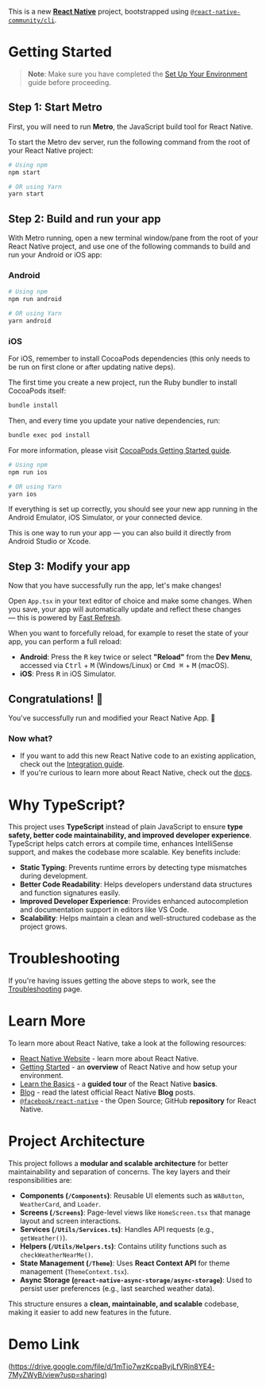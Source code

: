 This is a new [**React Native**](https://reactnative.dev) project, bootstrapped using [`@react-native-community/cli`](https://github.com/react-native-community/cli).

# Getting Started

> **Note**: Make sure you have completed the [Set Up Your Environment](https://reactnative.dev/docs/set-up-your-environment) guide before proceeding.

## Step 1: Start Metro

First, you will need to run **Metro**, the JavaScript build tool for React Native.

To start the Metro dev server, run the following command from the root of your React Native project:

```sh
# Using npm
npm start

# OR using Yarn
yarn start
```

## Step 2: Build and run your app

With Metro running, open a new terminal window/pane from the root of your React Native project, and use one of the following commands to build and run your Android or iOS app:

### Android

```sh
# Using npm
npm run android

# OR using Yarn
yarn android
```

### iOS

For iOS, remember to install CocoaPods dependencies (this only needs to be run on first clone or after updating native deps).

The first time you create a new project, run the Ruby bundler to install CocoaPods itself:

```sh
bundle install
```

Then, and every time you update your native dependencies, run:

```sh
bundle exec pod install
```

For more information, please visit [CocoaPods Getting Started guide](https://guides.cocoapods.org/using/getting-started.html).

```sh
# Using npm
npm run ios

# OR using Yarn
yarn ios
```

If everything is set up correctly, you should see your new app running in the Android Emulator, iOS Simulator, or your connected device.

This is one way to run your app — you can also build it directly from Android Studio or Xcode.

## Step 3: Modify your app

Now that you have successfully run the app, let's make changes!

Open `App.tsx` in your text editor of choice and make some changes. When you save, your app will automatically update and reflect these changes — this is powered by [Fast Refresh](https://reactnative.dev/docs/fast-refresh).

When you want to forcefully reload, for example to reset the state of your app, you can perform a full reload:

- **Android**: Press the <kbd>R</kbd> key twice or select **"Reload"** from the **Dev Menu**, accessed via <kbd>Ctrl</kbd> + <kbd>M</kbd> (Windows/Linux) or <kbd>Cmd ⌘</kbd> + <kbd>M</kbd> (macOS).
- **iOS**: Press <kbd>R</kbd> in iOS Simulator.

## Congratulations! :tada:

You've successfully run and modified your React Native App. :partying_face:

### Now what?

- If you want to add this new React Native code to an existing application, check out the [Integration guide](https://reactnative.dev/docs/integration-with-existing-apps).
- If you're curious to learn more about React Native, check out the [docs](https://reactnative.dev/docs/getting-started).

# Why TypeScript?

This project uses **TypeScript** instead of plain JavaScript to ensure **type safety, better code maintainability, and improved developer experience**. TypeScript helps catch errors at compile time, enhances IntelliSense support, and makes the codebase more scalable. Key benefits include:

- **Static Typing**: Prevents runtime errors by detecting type mismatches during development.
- **Better Code Readability**: Helps developers understand data structures and function signatures easily.
- **Improved Developer Experience**: Provides enhanced autocompletion and documentation support in editors like VS Code.
- **Scalability**: Helps maintain a clean and well-structured codebase as the project grows.

# Troubleshooting

If you're having issues getting the above steps to work, see the [Troubleshooting](https://reactnative.dev/docs/troubleshooting) page.

# Learn More

To learn more about React Native, take a look at the following resources:

- [React Native Website](https://reactnative.dev) - learn more about React Native.
- [Getting Started](https://reactnative.dev/docs/environment-setup) - an **overview** of React Native and how setup your environment.
- [Learn the Basics](https://reactnative.dev/docs/getting-started) - a **guided tour** of the React Native **basics**.
- [Blog](https://reactnative.dev/blog) - read the latest official React Native **Blog** posts.
- [`@facebook/react-native`](https://github.com/facebook/react-native) - the Open Source; GitHub **repository** for React Native.

# Project Architecture

This project follows a **modular and scalable architecture** for better maintainability and separation of concerns. The key layers and their responsibilities are:

- **Components (`/Components`)**: Reusable UI elements such as `WAButton`, `WeatherCard`, and `Loader`.
- **Screens (`/Screens`)**: Page-level views like `HomeScreen.tsx` that manage layout and screen interactions.
- **Services (`/Utils/Services.ts`)**: Handles API requests (e.g., `getWeather()`).
- **Helpers (`/Utils/Helpers.ts`)**: Contains utility functions such as `checkWeatherNearMe()`.
- **State Management (`/Theme`)**: Uses **React Context API** for theme management (`ThemeContext.tsx`).
- **Async Storage (`@react-native-async-storage/async-storage`)**: Used to persist user preferences (e.g., last searched weather data).

This structure ensures a **clean, maintainable, and scalable** codebase, making it easier to add new features in the future.

# Demo Link
(https://drive.google.com/file/d/1mTio7wzKcpaByjLfVRjn8YE4-7MyZWyB/view?usp=sharing)
